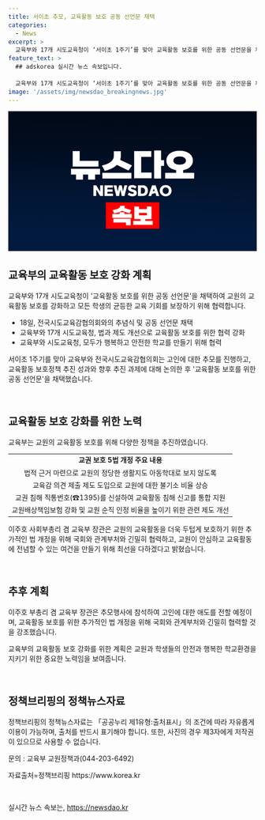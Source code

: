 ```yaml
---
title: 서이초 추모, 교육활동 보호 공동 선언문 채택
categories:
  - News
excerpt: >
  교육부와 17개 시도교육청이 ‘서이초 1주기’를 맞아 교육활동 보호를 위한 공동 선언문을 채택한다. 이를 통해 교원의 교육활동에 대한 보호를 강화하고, 모든 학생의 균등한 교육 기회를 보장하며 법과 제도를 개선하고 협력하여 교육기회를 보호한다. 또한, 교육부 장관은 공동 추모행사에 참석하며, 국회와 협력하여 교육활동 보호를 위한 추가 법 개정을 위해 노력할 것을 강조했다. 
feature_text: >
  ## adskorea 실시간 뉴스 속보입니다.

  교육부와 17개 시도교육청이 ‘서이초 1주기’를 맞아 교육활동 보호를 위한 공동 선언문을 채택한다. 이를 통해 교원의 교육활동에 대한 보호를 강화하고, 모든 학생의 균등한 교육 기회를 보장하며 법과 제도를 개선하고 협력하여 교육기회를 보호한다. 또한, 교육부 장관은 공동 추모행사에 참석하며, 국회와 협력하여 교육활동 보호를 위한 추가 법 개정을 위해 노력할 것을 강조했다. 
image: '/assets/img/newsdao_breakingnews.jpg'
---
```


<p><img src="/assets/img/newsdao_breakingnews.jpg" alt="adskorea 속보" /></p>

<h2 data-ke-size="size26">교육부의 교육활동 보호 강화 계획</h2>

<p>교육부와 17개 시도교육청이 '교육활동 보호를 위한 공동 선언문'을 채택하여 교원의 교육활동 보호를 강화하고 모든 학생의 균등한 교육 기회를 보장하기 위해 협력합니다.</p>

<ul>
    <li>18일, 전국시도교육감협의회와의 추념식 및 공동 선언문 채택</li>
    <li>교육부와 17개 시도교육청, 법과 제도 개선으로 교육활동 보호를 위한 협력 강화</li>
    <li>교육부와 시도교육청, 모두가 행복하고 안전한 학교를 만들기 위해 협력</li>
</ul>

<p data-ke-size="size16">서이초 1주기를 맞아 교육부와 전국시도교육감협의회는 고인에 대한 추모를 진행하고, 교육활동 보호정책 추진 성과와 향후 추진 과제에 대해 논의한 후 '교육활동 보호를 위한 공동 선언문'을 채택했습니다.</p>

<p data-ke-size="size16">&nbsp;</p>

<h2 data-ke-size="size26">교육활동 보호 강화를 위한 노력</h2>

<p>교육부는 교원의 교육활동 보호를 위해 다양한 정책을 추진하였습니다.</p>

<table>
    <tr>
        <td style="text-align: center; height: 17px;"><b>교권 보호 5법 개정 주요 내용</b></td>
    </tr>
    <tr>
        <td style="text-align: center; height: 17px;">법적 근거 마련으로 교원의 정당한 생활지도 아동학대로 보지 않도록</td>
    </tr>
    <tr>
        <td style="text-align: center; height: 17px;">교육감 의견 제출 제도 도입으로 교원에 대한 불기소 비율 상승</td>
    </tr>
    <tr>
        <td style="text-align: center; height: 17px;">교권 침해 직통번호(☎1395)를 신설하여 교육활동 침해 신고를 통합 지원</td>
    </tr>
    <tr>
        <td style="text-align: center; height: 17px;">교원배상책임보험 강화 및 교원 순직 인정 비율을 높이기 위한 관련 제도 개선</td>
    </tr>
</table>

<p data-ke-size="size16">이주호 사회부총리 겸 교육부 장관은 교원의 교육활동을 더욱 두텁게 보호하기 위한 추가적인 법 개정을 위해 국회와 관계부처와 긴밀히 협력하고, 교원이 안심하고 교육활동에 전념할 수 있는 여건을 만들기 위해 최선을 다하겠다고 밝혔습니다.</p>

<p data-ke-size="size16">&nbsp;</p>

<h2 data-ke-size="size26">추후 계획</h2>

<p>이주호 부총리 겸 교육부 장관은 추모행사에 참석하여 고인에 대한 애도를 전할 예정이며, 교육활동 보호를 위한 추가적인 법 개정을 위해 국회와 관계부처와 긴밀히 협력할 것을 강조했습니다.</p>

<p data-ke-size="size16">교육부의 교육활동 보호 강화를 위한 계획은 교원과 학생들의 안전과 행복한 학교환경을 지키기 위한 중요한 노력임을 보여줍니다.</p>

<p data-ke-size="size16">&nbsp;</p>

<h2 data-ke-size="size26">정책브리핑의 정책뉴스자료</h2>

<p>정책브리핑의 정책뉴스자료는 「공공누리 제1유형:출처표시」의 조건에 따라 자유롭게 이용이 가능하며, 출처를 반드시 표기해야 합니다. 또한, 사진의 경우 제3자에게 저작권이 있으므로 사용할 수 없습니다.</p>

<p data-ke-size="size16">문의 : 교육부 교원정책과(044-203-6492)</p>

<p data-ke-size="size16">자료출처=정책브리핑 https://www.korea.kr</p>

<p data-ke-size="size16">&nbsp;</p>
실시간 뉴스 속보는, <a href="https://newsdao.kr" rel="dofollow">https://newsdao.kr</a>


